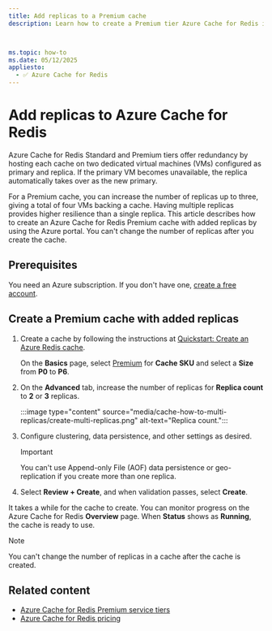```yaml
---
title: Add replicas to a Premium cache
description: Learn how to create a Premium tier Azure Cache for Redis instances with added replicas.



ms.topic: how-to
ms.date: 05/12/2025
appliesto:
  - ✅ Azure Cache for Redis
---
```


# Add replicas to Azure Cache for Redis

Azure Cache for Redis Standard and Premium tiers offer redundancy by hosting each cache on two dedicated virtual machines (VMs) configured as primary and replica. If the primary VM becomes unavailable, the replica automatically takes over as the new primary.

For a Premium cache, you can increase the number of replicas up to three, giving a total of four VMs backing a cache. Having multiple replicas provides higher resilience than a single replica. This article describes how to create an Azure Cache for Redis Premium cache with added replicas by using the Azure portal. You can't change the number of replicas after you create the cache.

## Prerequisites

You need an Azure subscription. If you don't have one, [create a free account](https://azure.microsoft.com/free/).

## Create a Premium cache with added replicas

1. Create a cache by following the instructions at [Quickstart: Create an Azure Redis cache](quickstart-create-redis.md).

   On the **Basics** page, select [Premium](https://azure.microsoft.com/pricing/details/cache/) for **Cache SKU** and select a **Size** from **P0** to **P6**.

1. On the **Advanced** tab, increase the number of replicas for **Replica count** to **2** or **3** replicas.

    :::image type="content" source="media/cache-how-to-multi-replicas/create-multi-replicas.png" alt-text="Replica count.":::

1. Configure clustering, data persistence, and other settings as desired.

   > [!IMPORTANT]
   > You can't use Append-only File (AOF) data persistence or geo-replication if you create more than one replica.

1. Select **Review + Create**, and when validation passes, select **Create**.

It takes a while for the cache to create. You can monitor progress on the Azure Cache for Redis **Overview** page. When **Status** shows as **Running**, the cache is ready to use.

> [!NOTE]
> You can't change the number of replicas in a cache after the cache is created.

## Related content

- [Azure Cache for Redis Premium service tiers](cache-overview.md#service-tiers)
- [Azure Cache for Redis pricing](https://azure.microsoft.com/pricing/details/cache/)
